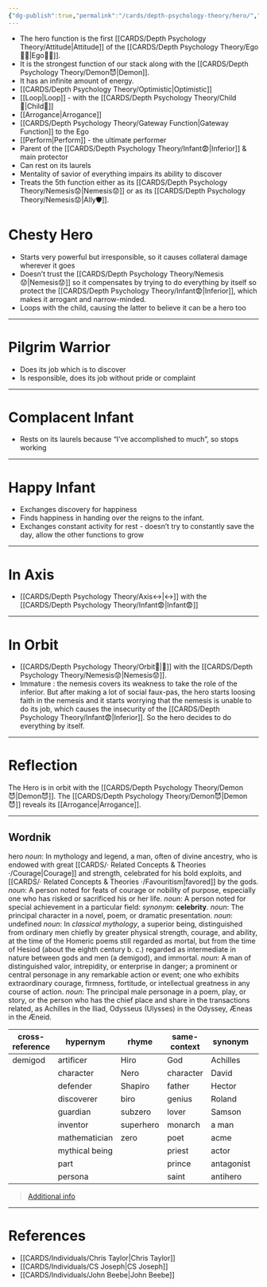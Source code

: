 ```yaml
---
{"dg-publish":true,"permalink":"/cards/depth-psychology-theory/hero/","created":"2022-12-27T21:08:31.010+01:00","updated":"2023-04-30T13:16:23.661+02:00"}
---
```



- The hero function is the first [[CARDS/Depth Psychology Theory/Attitude\|Attitude]] of the [[CARDS/Depth Psychology Theory/Ego🙋‍♂️\|Ego🙋‍♂️]]. 
- It is the strongest function of our stack along with the [[CARDS/Depth Psychology Theory/Demon😈\|Demon]]. 
- It has an infinite amount of energy. 
- [[CARDS/Depth Psychology Theory/Optimistic\|Optimistic]]
- [[Loop\|Loop]] - with the [[CARDS/Depth Psychology Theory/Child👼\|Child👼]]
- [[Arrogance\|Arrogance]]
- [[CARDS/Depth Psychology Theory/Gateway Function\|Gateway Function]] to the Ego
- [[Perform\|Perform]] - the ultimate performer
- Parent of the [[CARDS/Depth Psychology Theory/Infant😨\|Inferior]] & main protector 
- Can rest on its laurels 
- Mentality of savior of everything impairs its ability to discover 
- Treats the 5th function either as its [[CARDS/Depth Psychology Theory/Nemesis😟\|Nemesis😟]] or as its [[CARDS/Depth Psychology Theory/Nemesis😟\|Ally🛡️]].  

# Chesty Hero 
- Starts very powerful but irresponsible, so it causes collateral damage wherever it goes 
- Doesn’t trust the [[CARDS/Depth Psychology Theory/Nemesis😟\|Nemesis😟]] so it compensates by trying to do everything by itself so protect the [[CARDS/Depth Psychology Theory/Infant😨\|Inferior]], which makes it arrogant and narrow-minded.  
- Loops with the child, causing the latter to believe it can be a hero too 
---
# Pilgrim Warrior 
- Does its job which is to discover  
- Is responsible, does its job without pride or complaint 
---
# Complacent Infant  
- Rests on its laurels because “I’ve accomplished to much”, so stops working   
---
# Happy Infant  
- Exchanges discovery for happiness
- Finds happiness in handing over the reigns to the infant. 
- Exchanges constant activity for rest - doesn’t try to constantly save the day, allow the other functions to grow 
---
# In Axis 
- [[CARDS/Depth Psychology Theory/Axis↔️\|↔️]] with the [[CARDS/Depth Psychology Theory/Infant😨\|Infant😨]] 
---
# In Orbit 
- [[CARDS/Depth Psychology Theory/Orbit🔄\|💫]] with the [[CARDS/Depth Psychology Theory/Nemesis😟\|Nemesis😟]].
- Immature : the nemesis covers its weakness to take the role of the inferior. But after making a lot of social faux-pas, the hero starts loosing faith in the nemesis and it starts worrying that the nemesis is unable to do its job, which causes the insecurity of the [[CARDS/Depth Psychology Theory/Infant😨\|Inferior]]. So the hero decides to do everything by itself.  

---
# Reflection 
The Hero is in orbit with the [[CARDS/Depth Psychology Theory/Demon😈\|Demon😈]]. The [[CARDS/Depth Psychology Theory/Demon😈\|Demon😈]] reveals its [[Arrogance\|Arrogance]]. 

---
## Wordnik
hero
*noun*: In mythology and legend, a man, often of divine ancestry, who is endowed with great [[CARDS/· Related Concepts & Theories ·/Courage\|Courage]] and strength, celebrated for his bold exploits, and [[CARDS/· Related Concepts & Theories ·/Favouritism\|favored]] by the gods.
*noun*: A person noted for feats of courage or nobility of purpose, especially one who has risked or sacrificed his or her life.
*noun*: A person noted for special achievement in a particular field: <i>synonym</i>: <strong> celebrity</strong>.
*noun*: The principal character in a novel, poem, or dramatic presentation.
*noun*: undefined
*noun*: In <em>classical mythology</em>, a superior being, distinguished from ordinary men chiefly by greater physical strength, courage, and ability, at the time of the Homeric poems still regarded as mortal, but from the time of Hesiod (about the eighth century <sc>b. c.</sc>) regarded as intermediate in nature between gods and men (a demigod), and immortal.
*noun*: A man of distinguished valor, intrepidity, or enterprise in danger; a prominent or central personage in any remarkable action or event; one who exhibits extraordinary courage, firmness, fortitude, or intellectual greatness in any course of action.
*noun*: The principal male personage in a poem, play, or story, or the person who has the chief place and share in the transactions related, as Achilles in the Iliad, Odysseus (Ulysses) in the Odyssey, Æneas in the Æneid.

| cross-reference |hypernym |rhyme |same-context |synonym |variant |
| --- | --- | --- | --- | --- | --- |
| demigod | artificer | Hiro | God | Achilles | heroes |
|  | character | Nero | character | David |  |
|  | defender | Shapiro | father | Hector |  |
|  | discoverer | biro | genius | Roland |  |
|  | guardian | subzero | lover | Samson |  |
|  | inventor | superhero | monarch | a man |  |
|  | mathematician | zero | poet | acme |  |
|  | mythical being |  | priest | actor |  |
|  | part |  | prince | antagonist |  |
|  | persona |  | saint | antihero |  |

> [Additional info](https://www.wordnik.com/words/hero)


---
# References 
- [[CARDS/Individuals/Chris Taylor\|Chris Taylor]]
- [[CARDS/Individuals/CS Joseph\|CS Joseph]] 
- [[CARDS/Individuals/John Beebe\|John Beebe]] 
